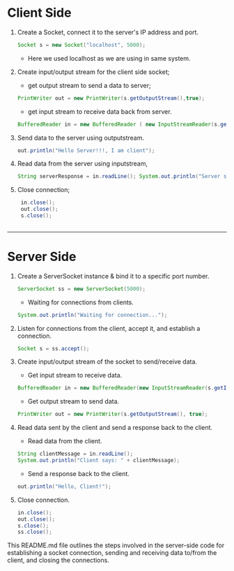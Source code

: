 # Client Side

1. Create a Socket, connect it to the server's IP address and port.

    ```java
    Socket s = new Socket("localhost", 5000);
    ```
    - Here we used localhost as we are using in same system.

2. Create input/output stream for the client side socket;

    - get output stream to send a data to server;

    ```java
    PrintWriter out = new PrintWriter(s.getOutputStream(),true);
    ```

    - get input stream to receive data back from server.

    ```java
    BufferedReader in = new BufferedReader ( new InputStreamReader(s.getInputStream()) ); 
    
    ```

3. Send data to the server using outputstream.

   ```java 
   out.println("Hello Server!!!, I am client"); 
   ```

4. Read data from the server using inputstream,

    ```java
    String serverResponse = in.readLine(); System.out.println("Server says: " + serverResponse);
    ```

5. Close connection;
   ```java
    in.close();
    out.close();
    s.close();
  
    ```



------------------------------------------------------------

# Server Side


1. Create a ServerSocket instance & bind it to a specific port number.

    ```java
    ServerSocket ss = new ServerSocket(5000);
    ```

    - Waiting for connections from clients.

    ```java
    System.out.println("Waiting for connection...");
    ```

2. Listen for connections from the client, accept it, and establish a connection.

    ```java
    Socket s = ss.accept();
    ```

3. Create input/output stream of the socket to send/receive data.

    - Get input stream to receive data.

    ```java
    BufferedReader in = new BufferedReader(new InputStreamReader(s.getInputStream()));
    ```

    - Get output stream to send data.

    ```java
    PrintWriter out = new PrintWriter(s.getOutputStream(), true);
    ```

4. Read data sent by the client and send a response back to the client.

    - Read data from the client.

    ```java
    String clientMessage = in.readLine();
    System.out.println("Client says: " + clientMessage);
    ```

    - Send a response back to the client.

    ```java
    out.println("Hello, Client!");
    ```

5. Close connection.

    ```java
    in.close();
    out.close();
    s.close();
    ss.close();
    ```

This README.md file outlines the steps involved in the server-side code for establishing a socket connection, sending and receiving data to/from the client, and closing the connections.
